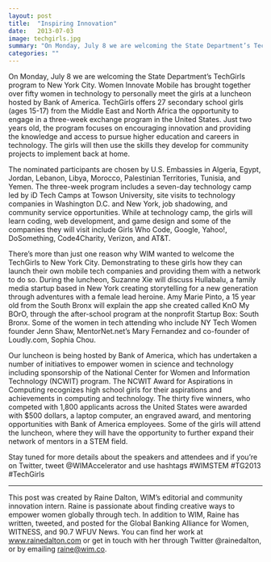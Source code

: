 ```yaml
---
layout: post
title:  "Inspiring Innovation"
date:   2013-07-03
image: techgirls.jpg
summary: "On Monday, July 8 we are welcoming the State Department’s TechGirls program to New York City. Women Innovate Mobile has brought together over fifty women in technology to personally meet the girls at a luncheon hosted by Bank of America. "
categories: ""
---
```


On Monday, July 8 we are welcoming the State Department’s TechGirls program to New York City. Women Innovate Mobile has brought together over fifty women in technology to personally meet the girls at a luncheon hosted by Bank of America. TechGirls offers 27 secondary school girls (ages 15-17) from the Middle East and North Africa the opportunity to engage in a three-week exchange program in the United States. Just two years old, the program focuses on encouraging innovation and providing the knowledge and access to pursue higher education and careers in technology. The girls will then use the skills they develop for community projects to implement back at home.



The nominated participants are chosen by U.S. Embassies in Algeria, Egypt, Jordan, Lebanon, Libya, Morocco, Palestinian Territories, Tunisia, and Yemen. The three-week program includes a seven-day technology camp led by iD Tech Camps at Towson University, site visits to technology companies in Washington D.C. and New York, job shadowing, and community service opportunities. While at technology camp, the girls will learn coding, web development, and game design and some of the companies they will visit include Girls Who Code, Google, Yahoo!, DoSomething, Code4Charity, Verizon, and AT&T.



There’s more than just one reason why WIM wanted to welcome the TechGirls to New York City. Demonstrating to these girls how they can launch their own mobile tech companies and providing them with a network to do so. During the luncheon, Suzanne Xie will discuss Hullabalu, a family media startup based in New York creating storytelling for a new generation through adventures with a female lead heroine.  Amy Marie Pinto, a 15 year old from the South Bronx will explain the app she created called KnO My BOrO, through the after-school program at the nonprofit Startup Box: South Bronx. Some of the women in tech attending who include NY Tech Women founder Jenn Shaw, MentorNet.net’s Mary Fernandez and co-founder of Loudly.com, Sophia Chou.



Our luncheon is being hosted by Bank of America, which has undertaken a number of initiatives to empower women in science and technology including sponsorship of the National Center for Women and Information Technology (NCWIT) program. The NCWIT Award for Aspirations in Computing recognizes high school girls for their aspirations and achievements in computing and technology. The thirty five winners, who competed with 1,800 applicants across the United States were awarded with $500 dollars, a laptop computer, an engraved award, and mentoring opportunities with Bank of America employees. Some of the girls will attend the luncheon, where they will have the opportunity to further expand their network of mentors in a STEM field.



Stay tuned for more details about the speakers and attendees and if you’re on Twitter, tweet @WIMAccelerator and use hashtags #WIMSTEM #TG2013 #TechGirls


 ______________________________________________________

This post was created by Raine Dalton, WIM’s editorial and community innovation intern. Raine is passionate about finding creative ways to empower women globally through tech. In addition to WIM, Raine has written, tweeted, and posted for the Global Banking Alliance for Women, WITNESS, and 90.7 WFUV News. You can find her work at www.rainedalton.com or get in touch with her through Twitter @rainedalton, or by emailing raine@wim.co.